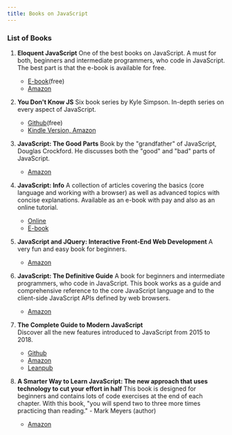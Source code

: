 ```yaml
---
title: Books on JavaScript
---
```

 ### List of Books


1. **Eloquent JavaScript**
   One of the best books on JavaScript. A must for both, beginners and intermediate programmers, who code in JavaScript. The best part is that the e-book is available for free.
   - [E-book](https://eloquentjavascript.net/)(free)
   - [Amazon](https://www.amazon.com/gp/product/1593275846/ref=as_li_qf_sp_asin_il_tl?ie=UTF8&camp=1789&creative=9325&creativeASIN=1593275846&linkCode=as2&tag=marijhaver-20&linkId=VPXXXSRYC5COG5R5)

2. **You Don't Know JS**
   Six book series by Kyle Simpson. In-depth series on every aspect of JavaScript.
   - [Github](https://github.com/getify/You-Dont-Know-JS)(free)
   - [Kindle Version, Amazon](https://www.amazon.com/You-Dont-Know-Js-Book/dp/B01AY9P0P6)

3. **JavaScript: The Good Parts**
   Book by the "grandfather" of JavaScript, Douglas Crockford. He discusses both the "good" and "bad" parts of JavaScript.
   - [Amazon](https://www.amazon.com/JavaScript-Good-Parts-Douglas-Crockford/dp/0596517742)

4. **JavaScript: Info**
   A collection of articles covering the basics (core language and working with a browser) as well as advanced topics with concise explanations. Available as an e-book with pay and also as an online tutorial.
   - [Online](https://javascript.info/)
   - [E-book](https://javascript.info/ebook)
   
5. **JavaScript and JQuery: Interactive Front-End Web Development**
   A very fun and easy book for beginners.
   - [Amazon](https://www.amazon.com/JavaScript-JQuery-Interactive-Front-End-Development/dp/1118531647)

6. **JavaScript: The Definitive Guide**
   A book for beginners and intermediate programmers, who code in JavaScript. This book works as a guide and comprehensive reference to the core JavaScript language and to the client-side JavaScript APIs defined by web browsers.
   - [Amazon](https://www.amazon.de/JavaScript-Definitive-Guide-Guides/dp/0596805527/ref=sr_1_1?s=books-intl-de&ie=UTF8&qid=1539928564&sr=1-1&keywords=JavaScript%3A+The+Definitive+Guide)

7. **The Complete Guide to Modern JavaScript**  
   Discover all the new features introduced to JavaScript from 2015 to 2018.
   - [Github](https://github.com/AlbertoMontalesi/The-complete-guide-to-modern-JavaScript-from-es2015-to-es2018)
   - [Amazon](https://www.amazon.com/dp/B07DGGFNS6)
   - [Leanpub](https://leanpub.com/thecompleteguidetomodernjavascript)
   
8. **A Smarter Way to Learn JavaScript: The new approach that uses technology to cut your effort in half**
   This book is designed for beginners and contains lots of code exercises at the end of each chapter. With this book, "you will spend two to three more times practicing than reading." - Mark Meyers (author) 
   - [Amazon](https://www.amazon.com/Smarter-Way-Learn-JavaScript-technology-ebook/dp/B00H1W9I6C)   
